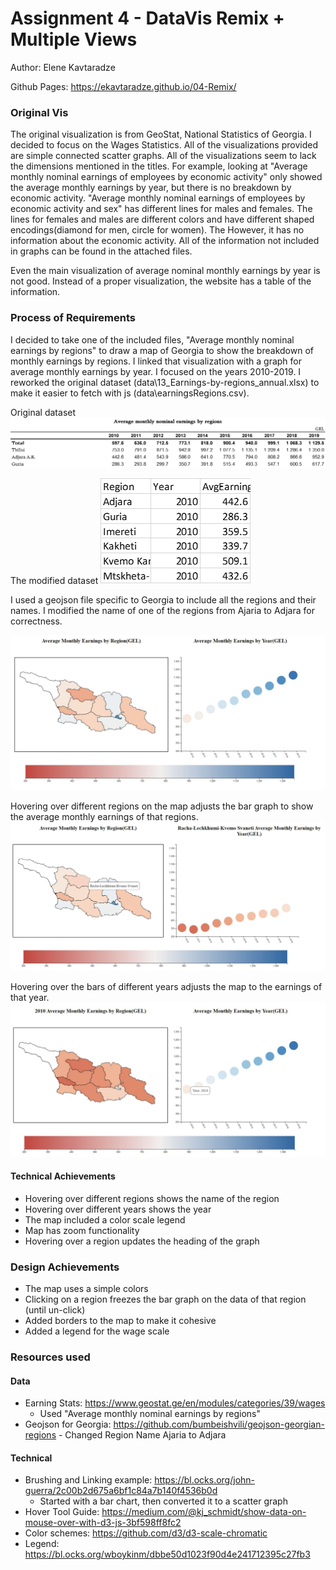Assignment 4 - DataVis Remix + Multiple Views
===

Author: Elene Kavtaradze

Github Pages: https://ekavtaradze.github.io/04-Remix/

### Original Vis

The original visualization is from GeoStat, National Statistics of Georgia. I decided to focus on the Wages Statistics. All of the visualizations provided are simple connected scatter graphs. All of the visualizations seem to lack
the dimensions mentioned in the titles.
For example, looking at "Average monthly nominal earnings of employees by economic activity" only showed the average
monthly earnings by year, but there is no breakdown by economic activity. "Average monthly nominal earnings of employees by economic activity and sex" has different lines for males and females. The lines for females and males are different colors and have different shaped encodings(diamond for men, circle for women). The However, it has no information about the economic activity. All of the information not included in graphs can be found in the attached files.

Even the main visualization of average nominal monthly earnings by year is not good. Instead of a proper visualization, the website has a table of the information.


### Process of Requirements

I decided to take one of the included files, "Average monthly nominal earnings by regions" to draw a map of Georgia to show the breakdown of monthly earnings by regions. I linked that visualization with a graph for average monthly earnings by year. I focused on the years 2010-2019. I reworked the original dataset (data\13_Earnings-by-regions_annual.xlsx) to make it easier to fetch with js (data\earningsRegions.csv).

Original dataset
![dataset](img/data.png)

The modified dataset
![modifiedDataset](img/dataModifies.png)


I used a geojson file specific to Georgia to include all the regions and their names. I modified the name of one of the regions from Ajaria to Adjara for correctness.

![og](img/starter.JPG)

Hovering over different regions on the map adjusts the bar graph to show the average monthly earnings of that regions.
![regionselected](img/mapSelected.JPG)

Hovering over the bars of different years adjusts the map to the earnings of that year.
![yearSelected](img/yearSelected.JPG)

#### Technical Achievements

- Hovering over different regions shows the name of the region
- Hovering over different years shows the year
- The map included a color scale legend
- Map has zoom functionality
- Hovering over a region updates the heading of the graph

### Design Achievements
- The map uses a simple colors
- Clicking on a region freezes the bar graph on the data of that region (until un-click)
- Added borders to the map to make it cohesive
- Added a legend for the wage scale


### Resources used

#### Data

- Earning Stats: https://www.geostat.ge/en/modules/categories/39/wages
  - Used "Average monthly nominal earnings by regions"
- Geojson for Georgia: https://github.com/bumbeishvili/geojson-georgian-regions - Changed Region Name Ajaria to Adjara

#### Technical

- Brushing and Linking example: https://bl.ocks.org/john-guerra/2c00b2d675a6bf1c84a7b140f4536b0d
  - Started with a bar chart, then converted it to a scatter graph
- Hover Tool Guide: https://medium.com/@kj_schmidt/show-data-on-mouse-over-with-d3-js-3bf598ff8fc2
- Color schemes: https://github.com/d3/d3-scale-chromatic
- Legend: https://bl.ocks.org/wboykinm/dbbe50d1023f90d4e241712395c27fb3
